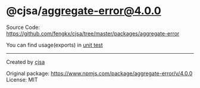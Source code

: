 # @cjsa/aggregate-error@4.0.0

Source Code: https://github.com/fengkx/cjsa/tree/master/packages/aggregate-error

You can find usage(exports) in [unit test](https://github.com/fengkx/cjsa/tree/master/packages/aggregate-error/test/pkg.test.js)

---

Created by [cjsa](https://github.com/fengkx/cjsa/)

Original package: https://www.npmjs.com/package/aggregate-error/v/4.0.0
License: MIT
